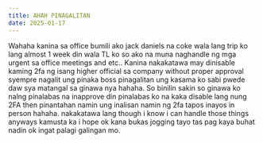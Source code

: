 ```yaml
---
title: AHAH PINAGALITAN
date: 2025-01-17
---
```

Wahaha kanina sa office bumili ako jack daniels na coke wala lang trip ko lang almost 1 week din wala TL ko so ako na muna naghandle ng mga urgent sa office meetings and etc.. Kanina nakakatawa may dinisable kaming 2fa ng isang higher official sa company without proper approval syempre nagalit  ung pinaka boss pinagalitan ung kasama ko sabi pwede daw sya matangal sa ginawa nya hahaha. So binilin sakin so ginawa ko nalng pinalabas na inapprove din pinalabas ko na kaka disable lang nung 2FA then pinantahan namin ung inalisan namin ng 2fa tapos inayos in person hahaha. nakakatawa lang though i know i can handle those things anyways kamusta ka i hope ok kana bukas jogging tayo tas pag kaya buhat nadin ok ingat palagi galingan mo.